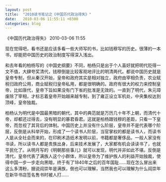 ```yaml
---
layout: post
title:  "2010读书笔记之《中国历代政治得失》"
date:   2010-03-06 11:55:11 +0300
categories: blog
---
```

《中国历代政治得失》
2010-03-06 11:55

现在觉得吧，看书还是应该多看一些大师写的书，比如钱穆写的历史。很薄的一本书，却能把中国历史的政治制度写得深入浅出。

和去年看的柏杨写的《中国史纲要》不同，柏杨只是出于个人喜好就把明代贬得一文不值，大肆夸奖清代，钱穆倒是比较客观地评比的明清两代。都说中国历史就是皇帝专制，但从秦汉开始，皇帝和政府其实是相对独立，政府由宰相负责，农业赋税归政府公用，商业赋税归皇帝私用，都是很明确的。政府有很大的权力来控制皇帝，比如唐代，皇帝下旨如果没有门下省的批准是无效的。一直到了明代，朱元璋废除了宰相，才标志着皇帝开始越来越专制，到了雍正设立军机处，中央集权达到顶峰，皇帝独裁。

柏杨认为明代是中国最黑暗的朝代，其中的典范就是万历几十年不上朝，而清代十帝，却都还过得去，没有明显的暴君昏君。这就是柏杨跟钱穆的差距，只看一下皇帝，而忽视了其背后的体制。中国历史上并没有什么阶层，皇帝并不是代表哪个阶层，反倒是从科举开始，形成了一个读书人阶层，当官掌权的都是读书人，而读书人是从全社会而来的，在印刷术造纸术发明以前，书籍都是奢侈品，一般人家没有书读，所以读书人都是贵族出身，后来技术发展了，大家都有机会读读书了，也就平民化了。从明月写的《明朝那些事儿》就可以发现，明代并非如此不堪。反倒是清代，皇帝代表了满族人这个小群体，所以皇帝为了维护族人的利益开始独裁，使得中国一步一步走向黑暗，终于有了1840年之后的百年国耻……现在怎么冒出来这么多清粉，据说阎崇年是满族，倒也可以理解，当然我也可以理解为什么阎崇年在新华书店签名售书时被人打……
